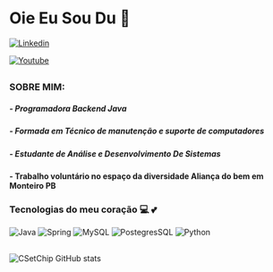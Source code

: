 # Oie Eu Sou Du 🤗 

[![Linkedin](https://img.shields.io/badge/LinkedIn-0077B5?style=for-the-badge&logo=linkedin&logoColor=white)](https://www.linkedin.com/in/du-lins-118540176/)

[![Youtube](https://img.shields.io/badge/YouTube-red?style=for-the-badge&logo=youtube&logoColor=white)](https://www.youtube.com/@CSetChip)

##

### SOBRE MIM:

##### - Programadora Backend Java
##### - Formada em Técnico de manutenção e suporte de computadores
##### - Estudante de Análise e Desenvolvimento De Sistemas 

#### - Trabalho voluntário no espaço da diversidade Aliança do bem em Monteiro PB

### Tecnologias do meu coração 💻 💕

![Java](https://img.shields.io/badge/Java-ED8B00?style=for-the-badge&logo=java&logoColor=white)
![Spring](https://img.shields.io/badge/Spring-6DB33F?style=for-the-badge&logo=spring&logoColor=white)
![MySQL](https://img.shields.io/badge/MySQL-00000F?style=for-the-badge&logo=mysql&logoColor=white)
![PostegresSQL](https://img.shields.io/badge/PostgreSQL-316192?style=for-the-badge&logo=postgresql&logoColor=white)
![Python](https://img.shields.io/badge/Python-3776AB?style=for-the-badge&logo=python&logoColor=white)

##

![CSetChip GitHub stats](https://github-readme-stats.vercel.app/api?username=CSetChip&show_icons=true&theme=merko)



